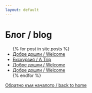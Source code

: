 ```yaml
---
layout: default
---
```

# Блог / blog
<ul>
  {% for post in site.posts %}
    <li>
      <a href="/_posts/2019-02-14-hello-world.md">Добре дошли / Welcome</a>
    </li>
    <li>
      <a href="/_posts/2019-02-14-a-trip.md">Екскурзия / A Trip</a>
    </li>
    <li>
      <a href="/_posts/2019-02-14-hello-world.md">Добре дошли / Welcome</a>
    </li>
    <li>
      <a href="/_posts/2019-02-14-hello-world.md">Добре дошли / Welcome</a>
    </li>
  {% endfor %}
</ul>

[Обратно към началото / back to home](/)
